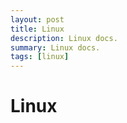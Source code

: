 ```yaml
---
layout: post
title: Linux
description: Linux docs.
summary: Linux docs.
tags: [linux]
---
```


# Linux


